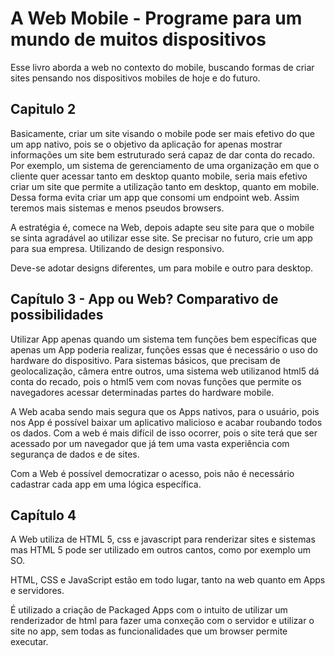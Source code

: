 # A Web Mobile - Programe para um mundo de muitos dispositivos
Esse livro aborda a web no contexto do mobile, buscando formas de criar sites
pensando nos dispositivos mobiles de hoje e do futuro.

## Capitulo 2
Basicamente, criar um site visando o mobile pode ser mais efetivo do que um
app nativo, pois se o objetivo da aplicação for apenas mostrar informações
um site bem estruturado será capaz de dar conta do recado.
Por exemplo, um sistema de gerenciamento de uma organização em que o cliente
quer acessar tanto em desktop quanto mobile, seria mais efetivo criar um 
site que permite a utilização tanto em desktop, quanto em mobile.
Dessa forma evita criar um app que consomi um endpoint web. Assim teremos 
mais sistemas e menos pseudos browsers.

A estratégia é, comece na Web, depois adapte seu site para que o mobile se 
sinta agradável ao utilizar esse site. Se precisar no futuro, crie um app para
sua empresa. Utilizando de design responsivo.

Deve-se adotar designs diferentes, um para mobile e outro para desktop.

## Capítulo 3 - App ou Web? Comparativo de possibilidades

Utilizar App apenas quando um sistema tem funções bem específicas que apenas
um App poderia realizar, funções essas que é necessário o uso do hardware do 
dispositivo. Para sistemas básicos, que precisam de geolocalização, câmera entre
outros, uma sistema web utilizanod html5 dá conta do recado, pois o html5 vem 
com novas funções que permite os navegadores acessar determinadas partes do 
hardware mobile.

A Web acaba sendo mais segura que os Apps nativos, para o usuário, pois nos App 
é possível baixar um aplicativo malicioso e acabar roubando todos os dados. Com
a web é mais difícil de isso ocorrer, pois o site terá que ser acessado por um 
navegador que já tem uma vasta experiência com segurança de dados e de sites.

Com a Web é possível democratizar o acesso, pois não é necessário cadastrar cada app em uma lógica específica.

## Capítulo 4 

A Web utiliza de HTML 5, css e javascript para renderizar sites e sistemas
mas HTML 5 pode ser utilizado em outros cantos, como por exemplo um SO.

HTML, CSS e JavaScript estão em todo lugar, tanto na web quanto em Apps e 
servidores.

É utilizado a criação de Packaged Apps com o intuito de utilizar um renderizador
de html para fazer uma conxeção com o servidor e utilizar o site no app, sem
todas as funcionalidades que um browser permite executar.

